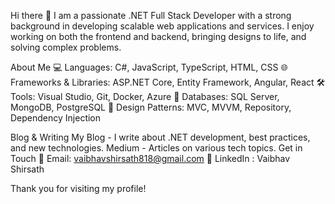Hi there 👋
I am a passionate .NET Full Stack Developer with a strong background in developing scalable web applications and services. I enjoy working on both the frontend and backend, bringing designs to life, and solving complex problems.

About Me
💻 Languages: C#, JavaScript, TypeScript, HTML, CSS
🌐 Frameworks & Libraries: ASP.NET Core, Entity Framework, Angular, React
🛠 Tools: Visual Studio, Git, Docker, Azure
💾 Databases: SQL Server, MongoDB, PostgreSQL
🧩 Design Patterns: MVC, MVVM, Repository, Dependency Injection

Blog & Writing
My Blog - I write about .NET development, best practices, and new technologies.
Medium - Articles on various tech topics.
Get in Touch
📧 Email: vaibhavshirsath818@gmail.com
💼 LinkedIn : Vaibhav Shirsath


Thank you for visiting my profile! 

